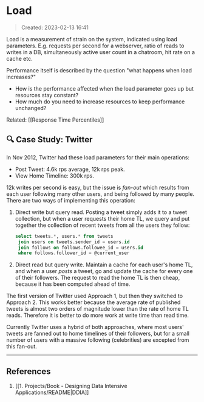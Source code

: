 # Load
> Created: 2023-02-13 16:41

Load is a measurement of strain on the system, indicated using load parameters. E.g. requests per second for a webserver, ratio of reads to writes in a DB, simultaneously active user count in a chatroom, hit rate on a cache etc.

Performance itself is described by the question "what happens when load increases?"
+ How is the performance affected when the load parameter goes up but resources stay constant?
+ How much do you need to increase resources to keep performance unchanged?

Related: [[Response Time Percentiles]]

## 🔍 Case Study: Twitter

In Nov 2012, Twitter had these load parameters for their main operations:
+ Post Tweet: 4.6k rps average, 12k rps peak.
+ View Home Timeline: 300k rps.

12k writes per second is easy, but the issue is _fan-out_ which results from each user following many other users, and being followed by many people. There are two ways of implementing this operation:

1. Direct write but query read. Posting a tweet simply adds it to a tweet collection, but when a user requests their home TL, we query and put together the collection of recent tweets from all the users they follow:
   ```sql
   select tweets.*, users.* from tweets
	join users on tweets.sender_id = users.id
	join follows on follows.followee_id = users.id
	where follows.follower_id = @current_user
   ```
2. Direct read but query write. Maintain a cache for each user's home TL, and when a user _posts_ a tweet, go and update the cache for every one of their followers. The request to read the home TL is then cheap, because it has been computed ahead of time.

The first version of Twitter used Approach 1, but then they switched to Approach 2. This works better because the average rate of published tweets is almost two orders of magnitude lower than the rate of home TL reads. Therefore it is better to do more work at write time than read time.

Currently Twitter uses a hybrid of both approaches, where most users' tweets are fanned out to home timelines of their followers, but for a small number of users with a massive following (celebrities) are excepted from this fan-out.


----

## References
1. [[1. Projects/Book - Designing Data Intensive Applications/README|DDIA]]